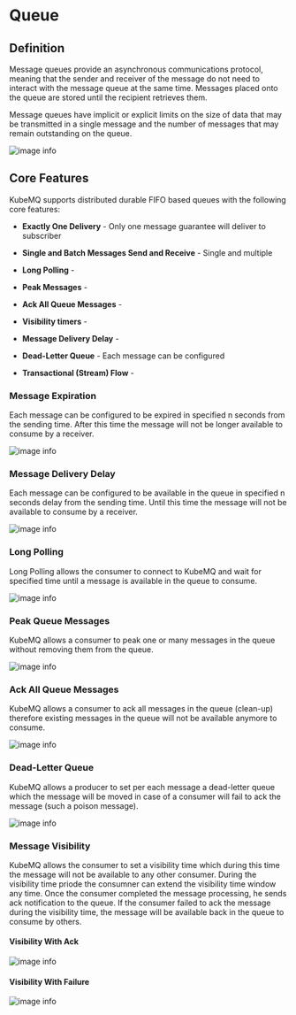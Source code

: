 # Queue

## Definition
Message queues provide an asynchronous communications protocol, meaning that the sender and receiver of the message do not need to interact with the message queue at the same time. Messages placed onto the queue are stored until the recipient retrieves them.

Message queues have implicit or explicit limits on the size of data that may be transmitted in a single message and the number of messages that may remain outstanding on the queue.

![image info](./images/queue.png)

## Core Features
KubeMQ supports distributed durable FIFO based queues with the following core features:

- **Exactly One Delivery** - Only one message guarantee will deliver to subscriber
- **Single and Batch Messages Send and Receive** - Single and multiple
- **Long Polling** -
- **Peak Messages** -
- **Ack All Queue Messages** -
- **Visibility timers** -

- **Message Delivery Delay** -
- **Dead-Letter Queue** - Each message can be configured
- **Transactional (Stream) Flow** -



### Message Expiration
Each message can be configured to be expired in specified n seconds from the sending time. After this time the message will not be longer available to consume by a receiver.

![image info](./images/queue-expiration.png)

### Message Delivery Delay
Each message can be configured to be available in the queue in specified n seconds delay from the sending time. Until this time the message will not be available to consume by a receiver.

![image info](./images/queue-delay.png)


### Long Polling
Long Polling allows the consumer to connect to KubeMQ and wait for specified time until a message is available in the queue to consume.

![image info](./images/queue-long-polling.png)

### Peak Queue Messages

KubeMQ allows a consumer to peak one or many messages in the queue without removing them from the queue.

![image info](./images/queue-peak.png)


### Ack All Queue Messages

KubeMQ allows a consumer to ack all messages in the queue (clean-up) therefore existing messages in the queue will not be available anymore to consume.

 ![image info](./images/queue-ack-all.png)

### Dead-Letter Queue
KubeMQ allows a producer to set per each message a dead-letter queue which the message will be moved in case of a consumer will fail to ack the message (such a poison message).

 ![image info](./images/queue-dead-letter.png)

 ### Message Visibility

 KubeMQ allows the consumer to set a visibility time which during this time the message will not be available to any other consumer. During the visibility time priode the consumner can extend the visibility time window any time. Once the consumer completed the message processing, he sends ack notification to the queue. If the consumer failed to ack the message during the visibility time, the message will be available back in the queue to consume by others.

#### Visibility With Ack
  ![image info](./images/queue-visibility-ack.png)

#### Visibility With Failure
  ![image info](./images/queue-visibility-reject.png)

